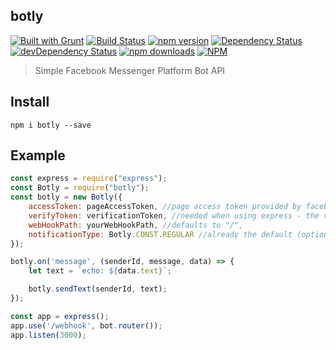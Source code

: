 botly
---------
[![Built with Grunt](https://cdn.gruntjs.com/builtwith.png)](http://gruntjs.com/)
[![Build Status](https://travis-ci.org/Askrround/botly.svg)](https://travis-ci.org/Askrround/botly)
[![npm version](https://badge.fury.io/js/botly.svg)](http://badge.fury.io/js/botly)
[![Dependency Status](https://david-dm.org/Askrround/botly.svg?theme=shields.io)](https://david-dm.org/Askrround/botly)
[![devDependency Status](https://david-dm.org/Askrround/botly/dev-status.svg?theme=shields.io)](https://david-dm.org/Askrround/botly#info=devDependencies)
[![npm downloads](https://img.shields.io/npm/dm/botly.svg)](https://img.shields.io/npm/dm/botly.svg)
[![NPM](https://nodei.co/npm/batchelorjs.png)](https://nodei.co/npm/botly/)

> Simple Facebook Messenger Platform Bot API

## Install
`npm i botly --save`

## Example
```javascript
const express = require("express");
const Botly = require("botly");
const botly = new Botly({
    accessToken: pageAccessToken, //page access token provided by facebook
    verifyToken: verificationToken, //needed when using express - the verification token you provided when defining the webhook in facebook
    webHookPath: yourWebHookPath, //defaults to "/",
    notificationType: Botly.CONST.REGULAR //already the default (optional)
});

botly.on('message', (senderId, message, data) => {
    let text = `echo: ${data.text}`;

    botly.sendText(senderId, text);
});

const app = express();
app.use('/webhook', bot.router());
app.listen(3000);
```
